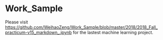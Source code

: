 # Work_Sample

Please visit https://github.com/WeihaoZeng/Work_Sample/blob/master/2018/2018_Fall_practicum-v15_markdown_.ipynb for the lastest machine learning project.
